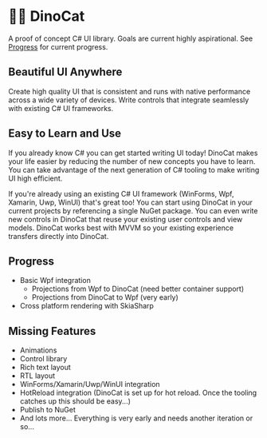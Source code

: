 # 🐱‍🐉 DinoCat

A proof of concept C# UI library. Goals are current highly aspirational. See [Progress](README.md#Progress) for current progress.

## Beautiful UI Anywhere

Create high quality UI that is consistent and runs with native performance across a wide variety of devices. Write controls that integrate seamlessly with existing C# UI frameworks.

## Easy to Learn and Use

If you already know C# you can get started writing UI today! DinoCat makes your life easier by reducing the number of new concepts you have to learn. You can take advantage of the next generation of C# tooling to make writing UI high efficient.

If you're already using an existing C# UI framework (WinForms, Wpf, Xamarin, Uwp, WinUI) that's great too! You can start using DinoCat in your current projects by referencing a single NuGet package. You can even write new controls in DinoCat that reuse your existing user controls and view models. DinoCat works best with MVVM so your existing experience transfers directly into DinoCat.

## Progress

* Basic Wpf integration
  * Projections from Wpf to DinoCat (need better container support)
  * Projections from DinoCat to Wpf (very early)
* Cross platform rendering with SkiaSharp

## Missing Features

* Animations
* Control library
* Rich text layout
* RTL layout
* WinForms/Xamarin/Uwp/WinUI integration
* HotReload integration (DinoCat is set up for hot reload. Once the tooling catches up this should be easy...)
* Publish to NuGet
* And lots more... Everything is very early and needs another iteration or so...
